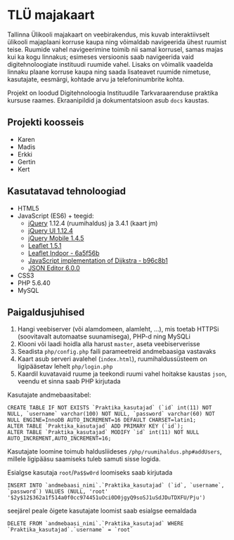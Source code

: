 # TLÜ majakaart

Tallinna Ülikooli majakaart on veebirakendus, mis kuvab interaktiivselt ülikooli majaplaani korruse kaupa ning võimaldab navigeerida ühest ruumist teise. Ruumide vahel navigeerimine toimib nii samal korrusel, samas majas kui ka kogu linnakus; esimeses versioonis saab navigeerida vaid digitehnoloogiate instituudi ruumide vahel. Lisaks on võimalik vaadelda linnaku plaane korruse kaupa ning saada lisateavet ruumide nimetuse, kasutajate, eesmärgi, kohtade arvu ja telefoninumbrite kohta.

Projekt on loodud Digitehnoloogia Instituudile Tarkvaraarenduse praktika kursuse raames. Ekraanipildid ja dokumentatsioon asub `docs` kaustas.

## Projekti koosseis

* Karen
* Madis
* Erkki
* Gertin
* Kert

## Kasutatavad tehnoloogiad

* HTML5
* JavaScript (ES6) + teegid:
  * [jQuery](https://jquery.com/) 1.12.4 (ruumihaldus) ja 3.4.1 (kaart jm)
  * [jQuery UI 1.12.4](https://jquery.com/)
  * [jQuery Mobile 1.4.5](https://jquerymobile.com/)
  * [Leaflet 1.5.1](https://leafletjs.com/)
  * [Leaflet Indoor - 6a5f56b](https://github.com/avanc/leaflet-indoor)
  * [JavaScript implementation of Dijkstra - b96c8b1](https://github.com/andrewhayward/dijkstra)
  * [JSON Editor 6.0.0](https://github.com/josdejong/jsoneditor)
* CSS3
* PHP 5.6.40
* MySQL

## Paigaldusjuhised

1. Hangi veebiserver (või alamdomeen, alamleht, ...), mis toetab HTTPSi (soovitavalt automaatse suunamisega), PHP-d ning MySQLi
2. Klooni või laadi hoidla alla harust `master`, aseta veebiserverisse
3. Seadista `php/config.php` faili parameetreid andmebaasiga vastavaks
4. Kaart asub serveri avalehel (`index.html`), ruumihaldussüsteem on ligipääsetav lehelt `php/login.php`
5. Kaardil kuvatavaid ruume ja teekondi ruumi vahel hoitakse kaustas `json`, veendu et sinna saab PHP kirjutada

Kasutajate andmebaasitabel:
```
CREATE TABLE IF NOT EXISTS `Praktika_kasutajad` (`id` int(11) NOT NULL, `username` varchar(100) NOT NULL, `password` varchar(60) NOT NULL ENGINE=InnoDB AUTO_INCREMENT=16 DEFAULT CHARSET=latin1;
ALTER TABLE `Praktika_kasutajad` ADD PRIMARY KEY (`id`);
ALTER TABLE `Praktika_kasutajad` MODIFY `id` int(11) NOT NULL AUTO_INCREMENT,AUTO_INCREMENT=16;
```
Kasutajate loomine toimub haldusliideses `/php/ruumihaldus.php#addUsers`, millele ligipääsu saamiseks tuleb samuti sisse logida.

Esialgse kasutaja `root`/`Pa$$w0rd` loomiseks saab kirjutada

```
INSERT INTO `andmebaasi_nimi`.`Praktika_kasutajad` (`id`, `username`, `password`) VALUES (NULL, 'root' '$2y$12$362a1f514a0f0cc974451uOci0D0jgyQ9soSJ1uSdJDuTDXFU/Pju')
```

seejärel peale õigete kasutajate loomist saab esialgse eemaldada

```
DELETE FROM `andmebaasi_nimi`.`Praktika_kasutajad` WHERE `Praktika_kasutajad`.`username` = `root`
```
